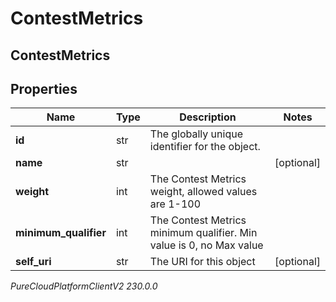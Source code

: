 # ContestMetrics

## ContestMetrics

## Properties

|Name | Type | Description | Notes|
|------------ | ------------- | ------------- | -------------|
| **id** | str | The globally unique identifier for the object. | |
| **name** | str |  | [optional] |
| **weight** | int | The Contest Metrics weight, allowed values are 1-100 | |
| **minimum_qualifier** | int | The Contest Metrics minimum qualifier. Min value is 0, no Max value | |
| **self_uri** | str | The URI for this object | [optional] |



_PureCloudPlatformClientV2 230.0.0_
